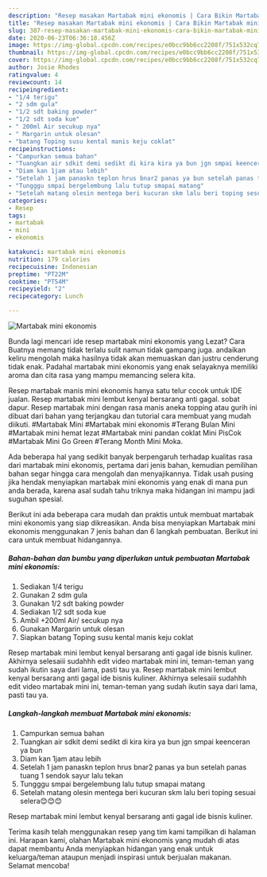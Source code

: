 ```yaml
---
description: "Resep masakan Martabak mini ekonomis | Cara Bikin Martabak mini ekonomis Yang Enak dan Simpel"
title: "Resep masakan Martabak mini ekonomis | Cara Bikin Martabak mini ekonomis Yang Enak dan Simpel"
slug: 307-resep-masakan-martabak-mini-ekonomis-cara-bikin-martabak-mini-ekonomis-yang-enak-dan-simpel
date: 2020-06-23T06:36:18.456Z
image: https://img-global.cpcdn.com/recipes/e0bcc9bb6cc2208f/751x532cq70/martabak-mini-ekonomis-foto-resep-utama.jpg
thumbnail: https://img-global.cpcdn.com/recipes/e0bcc9bb6cc2208f/751x532cq70/martabak-mini-ekonomis-foto-resep-utama.jpg
cover: https://img-global.cpcdn.com/recipes/e0bcc9bb6cc2208f/751x532cq70/martabak-mini-ekonomis-foto-resep-utama.jpg
author: Josie Rhodes
ratingvalue: 4
reviewcount: 14
recipeingredient:
- "1/4 terigu"
- "2 sdm gula"
- "1/2 sdt baking powder"
- "1/2 sdt soda kue"
- " 200ml Air secukup nya"
- " Margarin untuk olesan"
- "batang Toping susu kental manis keju coklat"
recipeinstructions:
- "Campurkan semua bahan"
- "Tuangkan air sdkit demi sedikt di kira kira ya bun jgn smpai keenceran ya bun"
- "Diam kan 1jam atau lebih"
- "Setelah 1 jam panaskn teplon hrus bnar2 panas ya bun setelah panas tuang 1 sendok sayur lalu tekan"
- "Tungggu smpai bergelembung lalu tutup smapai matang"
- "Setelah matang olesin mentega beri kucuran skm lalu beri toping sesuai selera😊😊😊"
categories:
- Resep
tags:
- martabak
- mini
- ekonomis

katakunci: martabak mini ekonomis 
nutrition: 179 calories
recipecuisine: Indonesian
preptime: "PT22M"
cooktime: "PT54M"
recipeyield: "2"
recipecategory: Lunch

---
```



![Martabak mini ekonomis](https://img-global.cpcdn.com/recipes/e0bcc9bb6cc2208f/751x532cq70/martabak-mini-ekonomis-foto-resep-utama.jpg)

Bunda lagi mencari ide resep martabak mini ekonomis yang Lezat? Cara Buatnya memang tidak terlalu sulit namun tidak gampang juga. andaikan keliru mengolah maka hasilnya tidak akan memuaskan dan justru cenderung tidak enak. Padahal martabak mini ekonomis yang enak selayaknya memiliki aroma dan cita rasa yang mampu memancing selera kita.

Resep martabak manis mini ekonomis hanya satu telur cocok untuk IDE jualan. Resep martabak mini lembut kenyal bersarang anti gagal. sobat dapur. Resep martabak mini dengan rasa manis aneka topping atau gurih ini dibuat dari bahan yang terjangkau dan tutorial cara membuat yang mudah diikuti. #Martabak Mini #Martabak mini ekonomis #Terang Bulan Mini #Martabak mini hemat lezat #Martabak mini pandan coklat Mini PisCok #Martabak Mini Go Green #Terang Month Mini Moka.

Ada beberapa hal yang sedikit banyak berpengaruh terhadap kualitas rasa dari martabak mini ekonomis, pertama dari jenis bahan, kemudian pemilihan bahan segar hingga cara mengolah dan menyajikannya. Tidak usah pusing jika hendak menyiapkan martabak mini ekonomis yang enak di mana pun anda berada, karena asal sudah tahu triknya maka hidangan ini mampu jadi suguhan spesial.


Berikut ini ada beberapa cara mudah dan praktis untuk membuat martabak mini ekonomis yang siap dikreasikan. Anda bisa menyiapkan Martabak mini ekonomis menggunakan 7 jenis bahan dan 6 langkah pembuatan. Berikut ini cara untuk membuat hidangannya.

<!--inarticleads1-->

##### Bahan-bahan dan bumbu yang diperlukan untuk pembuatan Martabak mini ekonomis:

1. Sediakan 1/4 terigu
1. Gunakan 2 sdm gula
1. Gunakan 1/2 sdt baking powder
1. Sediakan 1/2 sdt soda kue
1. Ambil  +200ml Air/ secukup nya
1. Gunakan  Margarin untuk olesan
1. Siapkan batang Toping susu kental manis keju coklat


Resep martabak mini lembut kenyal bersarang anti gagal ide bisnis kuliner. Akhirnya selesaiii sudahhh edit video martabak mini ini, teman-teman yang sudah ikutin saya dari lama, pasti tau ya. Resep martabak mini lembut kenyal bersarang anti gagal ide bisnis kuliner. Akhirnya selesaiii sudahhh edit video martabak mini ini, teman-teman yang sudah ikutin saya dari lama, pasti tau ya. 

<!--inarticleads2-->

##### Langkah-langkah membuat Martabak mini ekonomis:

1. Campurkan semua bahan
1. Tuangkan air sdkit demi sedikt di kira kira ya bun jgn smpai keenceran ya bun
1. Diam kan 1jam atau lebih
1. Setelah 1 jam panaskn teplon hrus bnar2 panas ya bun setelah panas tuang 1 sendok sayur lalu tekan
1. Tungggu smpai bergelembung lalu tutup smapai matang
1. Setelah matang olesin mentega beri kucuran skm lalu beri toping sesuai selera😊😊😊


Resep martabak mini lembut kenyal bersarang anti gagal ide bisnis kuliner. 

Terima kasih telah menggunakan resep yang tim kami tampilkan di halaman ini. Harapan kami, olahan Martabak mini ekonomis yang mudah di atas dapat membantu Anda menyiapkan hidangan yang enak untuk keluarga/teman ataupun menjadi inspirasi untuk berjualan makanan. Selamat mencoba!

